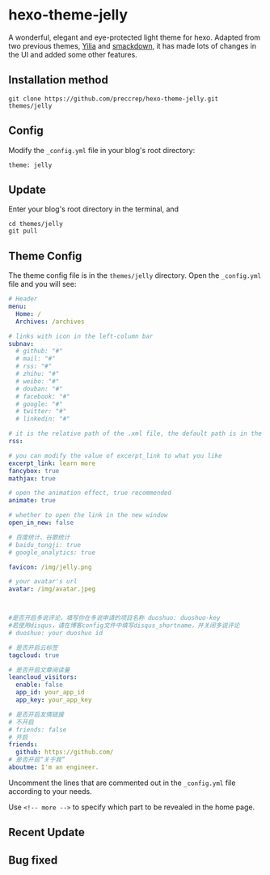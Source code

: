 # hexo-theme-jelly

 A wonderful, elegant and eye-protected light theme for hexo. Adapted from two previous themes, [Yilia](https://github.com/litten/hexo-theme-yilia) and [smackdown](https://github.com/smackgg/hexo-theme-smackdown), it has made lots of changes in the UI and added some other features.

 ## Installation method

 ```
 git clone https://github.com/preccrep/hexo-theme-jelly.git themes/jelly
 ```

## Config

Modify the `_config.yml` file in your blog's root directory:

```
theme: jelly
```

## Update

Enter your blog's root directory in the terminal, and

```
cd themes/jelly
git pull
```

## Theme Config

The theme config file is in the `themes/jelly` directory. Open the `_config.yml` file and you will see:

```yaml
# Header
menu:
  Home: /
  Archives: /archives

# links with icon in the left-column bar
subnav:
  # github: "#"
  # mail: "#"
  # rss: "#"
  # zhihu: "#"
  # weibo: "#"
  # douban: "#"
  # facebook: "#"
  # google: "#"
  # twitter: "#"
  # linkedin: "#"

# it is the relative path of the .xml file, the default path is in the source directory
rss:

# you can modify the value of excerpt_link to what you like
excerpt_link: learn more
fancybox: true
mathjax: true

# open the animation effect, true recommended
animate: true

# whether to open the link in the new window
open_in_new: false

# 百度统计、谷歌统计
# baidu_tongji: true
# google_analytics: true

favicon: /img/jelly.png

# your avatar's url
avatar: /img/avatar.jpeg



#是否开启多说评论，填写你在多说申请的项目名称 duoshuo: duoshuo-key
#若使用disqus，请在博客config文件中填写disqus_shortname，并关闭多说评论
# duoshuo: your duoshuo id

# 是否开启云标签
tagcloud: true

# 是否开启文章阅读量
leancloud_visitors:
  enable: false
  app_id: your_app_id
  app_key: your_app_key

# 是否开启友情链接
# 不开启
# friends: false
# 开启
friends:
  github: https://github.com/
# 是否开启“关于我”
aboutme: I'm an engineer.

```

Uncomment the lines that are commented out in the `_config.yml` file according to your needs.

Use `<!-- more -->` to specify which part to be revealed in the home page.

## Recent Update



## Bug fixed





